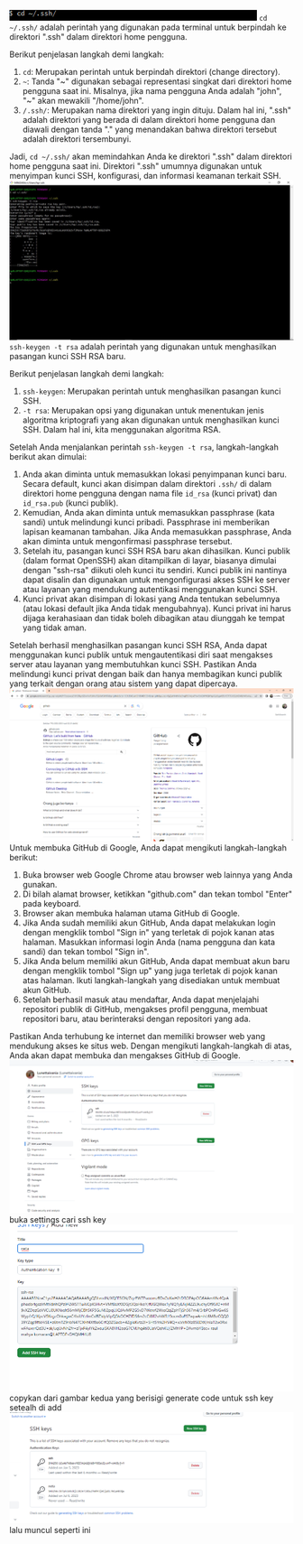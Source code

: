 ![image](https://github.com/raulmahya123/netafixxx/blob/master/chapter1/1.png?raw=true)
`cd ~/.ssh/` adalah perintah yang digunakan pada terminal untuk berpindah ke direktori ".ssh" dalam direktori home pengguna.

Berikut penjelasan langkah demi langkah:

1. `cd`: Merupakan perintah untuk berpindah direktori (change directory).
2. `~`: Tanda "~" digunakan sebagai representasi singkat dari direktori home pengguna saat ini. Misalnya, jika nama pengguna Anda adalah "john", "~" akan mewakili "/home/john".
3. `/.ssh/`: Merupakan nama direktori yang ingin dituju. Dalam hal ini, ".ssh" adalah direktori yang berada di dalam direktori home pengguna dan diawali dengan tanda "." yang menandakan bahwa direktori tersebut adalah direktori tersembunyi.

Jadi, `cd ~/.ssh/` akan memindahkan Anda ke direktori ".ssh" dalam direktori home pengguna saat ini. Direktori ".ssh" umumnya digunakan untuk menyimpan kunci SSH, konfigurasi, dan informasi keamanan terkait SSH.
![image](https://github.com/raulmahya123/netafixxx/blob/master/chapter1/2ifx.png?raw=true)
`ssh-keygen -t rsa` adalah perintah yang digunakan untuk menghasilkan pasangan kunci SSH RSA baru.

Berikut penjelasan langkah demi langkah:

1. `ssh-keygen`: Merupakan perintah untuk menghasilkan pasangan kunci SSH.
2. `-t rsa`: Merupakan opsi yang digunakan untuk menentukan jenis algoritma kriptografi yang akan digunakan untuk menghasilkan kunci SSH. Dalam hal ini, kita menggunakan algoritma RSA.

Setelah Anda menjalankan perintah `ssh-keygen -t rsa`, langkah-langkah berikut akan dimulai:

1. Anda akan diminta untuk memasukkan lokasi penyimpanan kunci baru. Secara default, kunci akan disimpan dalam direktori `.ssh/` di dalam direktori home pengguna dengan nama file `id_rsa` (kunci privat) dan `id_rsa.pub` (kunci publik).
2. Kemudian, Anda akan diminta untuk memasukkan passphrase (kata sandi) untuk melindungi kunci pribadi. Passphrase ini memberikan lapisan keamanan tambahan. Jika Anda memasukkan passphrase, Anda akan diminta untuk mengonfirmasi passphrase tersebut.
3. Setelah itu, pasangan kunci SSH RSA baru akan dihasilkan. Kunci publik (dalam format OpenSSH) akan ditampilkan di layar, biasanya dimulai dengan "ssh-rsa" diikuti oleh kunci itu sendiri. Kunci publik ini nantinya dapat disalin dan digunakan untuk mengonfigurasi akses SSH ke server atau layanan yang mendukung autentikasi menggunakan kunci SSH.
4. Kunci privat akan disimpan di lokasi yang Anda tentukan sebelumnya (atau lokasi default jika Anda tidak mengubahnya). Kunci privat ini harus dijaga kerahasiaan dan tidak boleh dibagikan atau diunggah ke tempat yang tidak aman.

Setelah berhasil menghasilkan pasangan kunci SSH RSA, Anda dapat menggunakan kunci publik untuk mengautentikasi diri saat mengakses server atau layanan yang membutuhkan kunci SSH. Pastikan Anda melindungi kunci privat dengan baik dan hanya membagikan kunci publik yang terkait dengan orang atau sistem yang dapat dipercaya.
![image](https://github.com/raulmahya123/netafixxx/blob/master/chapter1/3.png?raw=true)
Untuk membuka GitHub di Google, Anda dapat mengikuti langkah-langkah berikut:

1. Buka browser web Google Chrome atau browser web lainnya yang Anda gunakan.
2. Di bilah alamat browser, ketikkan "github.com" dan tekan tombol "Enter" pada keyboard.
3. Browser akan membuka halaman utama GitHub di Google.
4. Jika Anda sudah memiliki akun GitHub, Anda dapat melakukan login dengan mengklik tombol "Sign in" yang terletak di pojok kanan atas halaman. Masukkan informasi login Anda (nama pengguna dan kata sandi) dan tekan tombol "Sign in".
5. Jika Anda belum memiliki akun GitHub, Anda dapat membuat akun baru dengan mengklik tombol "Sign up" yang juga terletak di pojok kanan atas halaman. Ikuti langkah-langkah yang disediakan untuk membuat akun GitHub.
6. Setelah berhasil masuk atau mendaftar, Anda dapat menjelajahi repositori publik di GitHub, mengakses profil pengguna, membuat repositori baru, atau berinteraksi dengan repositori yang ada.

Pastikan Anda terhubung ke internet dan memiliki browser web yang mendukung akses ke situs web. Dengan mengikuti langkah-langkah di atas, Anda akan dapat membuka dan mengakses GitHub di Google.
![image](https://github.com/raulmahya123/netafixxx/blob/master/chapter1/4.png?raw=true)
buka settings cari ssh key
![image](https://github.com/raulmahya123/netafixxx/blob/master/chapter1/5.png?raw=true)
copykan dari gambar kedua yang berisigi generate code untuk ssh key setealh di add
![image](https://github.com/raulmahya123/netafixxx/blob/master/chapter1/Screenshot_1.png?raw=true)
lalu muncul seperti ini
